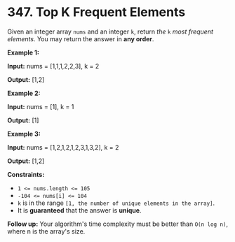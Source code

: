 # 347. Top K Frequent Elements
Given an integer array `nums` and an integer `k`, return *the* `k` *most frequent elements*. You may return the answer in **any order**.

**Example 1:**

**Input:** nums = [1,1,1,2,2,3], k = 2

**Output:** [1,2]

**Example 2:**

**Input:** nums = [1], k = 1

**Output:** [1]

**Example 3:**

**Input:** nums = [1,2,1,2,1,2,3,1,3,2], k = 2

**Output:** [1,2]

**Constraints:**

* `1 <= nums.length <= 105`
* `-104 <= nums[i] <= 104`
* `k` is in the range `[1, the number of unique elements in the array]`.
* It is **guaranteed** that the answer is **unique**.

**Follow up:** Your algorithm's time complexity must be better than `O(n log n)`, where n is the array's size.